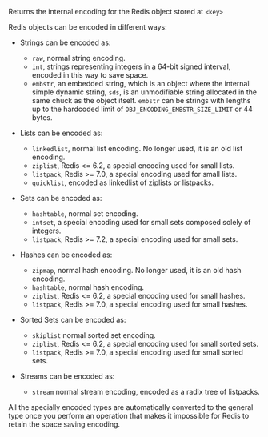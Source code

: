 Returns the internal encoding for the Redis object stored at `<key>`

Redis objects can be encoded in different ways:

* Strings can be encoded as: 

    - `raw`, normal string encoding.
    - `int`, strings representing integers in a 64-bit signed interval, encoded in this way to save space.
    - `embstr`, an embedded string, which is an object where the internal simple dynamic string, `sds`, is an unmodifiable string allocated in the same chuck as the object itself.
      `embstr` can be strings with lengths up to the hardcoded limit of `OBJ_ENCODING_EMBSTR_SIZE_LIMIT` or 44 bytes. 

* Lists can be encoded as:
 
    - `linkedlist`, normal list encoding. No longer used, it is an old list encoding.
    - `ziplist`, Redis <= 6.2, a special encoding used for small lists.
    - `listpack`, Redis >= 7.0, a special encoding used for small lists.
    - `quicklist`, encoded as linkedlist of ziplists or listpacks.

* Sets can be encoded as:

    - `hashtable`, normal set encoding.
    - `intset`, a special encoding used for small sets composed solely of integers.
    - `listpack`, Redis >= 7.2, a special encoding used for small sets.

* Hashes can be encoded as:

    - `zipmap`, normal hash encoding. No longer used, it is an old hash encoding.
    - `hashtable`, normal hash encoding.
    - `ziplist`, Redis <= 6.2, a special encoding used for small hashes.
    - `listpack`, Redis >= 7.0, a special encoding used for small hashes.

* Sorted Sets can be encoded as:

    - `skiplist` normal sorted set encoding.
    - `ziplist`, Redis <= 6.2, a special encoding used for small sorted sets.
    - `listpack`, Redis >= 7.0, a special encoding used for small sorted sets.

* Streams can be encoded as:

  - `stream` normal stream encoding, encoded as a radix tree of listpacks.

All the specially encoded types are automatically converted to the general type once you perform an operation that makes it impossible for Redis to retain the space saving encoding.

